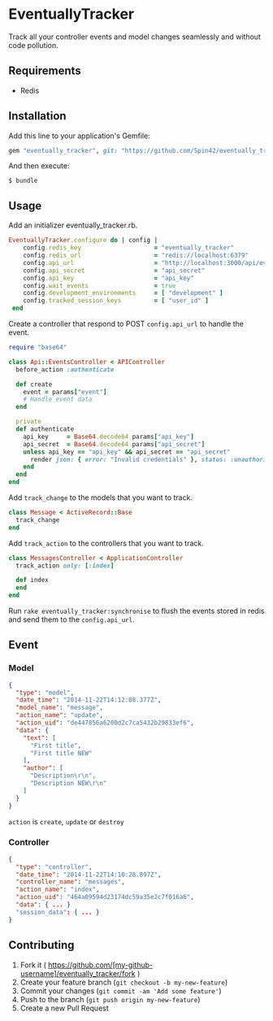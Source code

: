 # EventuallyTracker

Track all your controller events and model changes seamlessly and without code pollution.

## Requirements

* Redis

## Installation

Add this line to your application's Gemfile:

```ruby
gem "eventually_tracker", git: "https://github.com/Spin42/eventually_tracker.git"
```

And then execute:

    $ bundle

## Usage

Add an initializer eventually_tracker.rb.

```ruby
EventuallyTracker.configure do | config |
    config.redis_key    				= "eventually_tracker"
    config.redis_url    				= "redis://localhost:6379"
    config.api_url      				= "http://localhost:3000/api/events"
    config.api_secret   				= "api_secret"
    config.api_key      				= "api_key"
    config.wait_events 					= true
    config.development_environments 	= [ "development" ]
    config.tracked_session_keys     	= [ "user_id" ]
 end
```

Create a controller that respond to POST `config.api_url` to handle the event.

```ruby
require "base64"

class Api::EventsController < APIController
  before_action :authenticate

  def create
    event = params["event"]
    # Handle event data
  end

  private
  def authenticate
    api_key     = Base64.decode64 params["api_key"]
    api_secret  = Base64.decode64 params["api_secret"]
    unless api_key == "api_key" && api_secret == "api_secret"
      render json: { error: "Invalid credentials" }, status: :unauthorized
    end
  end
end
```

Add `track_change` to the models that you want to track.

```ruby
class Message < ActiveRecord::Base
  track_change
end
```

Add `track_action` to the controllers that you want to track.

```ruby
class MessagesController < ApplicationController
  track_action only: [:index]

  def index
  end
end
```

Run `rake eventually_tracker:synchronise` to flush the events stored in redis and send them to the `config.api_url`.

## Event

### Model

```json
{
  "type": "model",
  "date_time": "2014-11-22T14:12:08.377Z",
  "model_name": "message",
  "action_name": "update",
  "action_uid": "de447856a6200d2c7ca5432b29833ef6",
  "data": {
    "text": [
      "First title",
      "First title NEW"
    ],
    "author": [
      "Description\r\n",
      "Description NEW\r\n"
    ]
  }
}
```
`action` is `create`, `update` or `destroy`

### Controller

```json
{
  "type": "controller",
  "date_time": "2014-11-22T14:10:28.897Z",
  "controller_name": "messages",
  "action_name": "index",
  "action_uid": "464a09594d23174dc59a35e2c7f016a6",
  "data": { ... }
  "session_data": { ... }
}
```

## Contributing

1. Fork it ( https://github.com/[my-github-username]/eventually_tracker/fork )
2. Create your feature branch (`git checkout -b my-new-feature`)
3. Commit your changes (`git commit -am 'Add some feature'`)
4. Push to the branch (`git push origin my-new-feature`)
5. Create a new Pull Request
